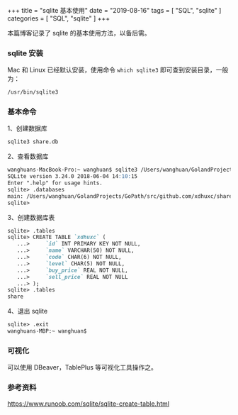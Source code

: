+++
title = "sqlite 基本使用"
date = "2019-08-16"
tags = [
    "SQL",
    "sqlite"
]
categories = [
    "SQL",
    "sqlite"
]
+++

本篇博客记录了 sqlite 的基本使用方法，以备后需。

<!--more-->

### sqlite 安装
Mac 和 Linux 已经默认安装，使用命令 `which sqlite3` 即可查到安装目录，一般为：
```markdown
/usr/bin/sqlite3
```

### 基本命令
1、创建数据库
```markdown
sqlite3 share.db
```
2、查看数据库
```markdown
wanghuans-MacBook-Pro:~ wanghuan$ sqlite3 /Users/wanghuan/GolandProjects/GoPath/src/github.com/xdhuxc/share/sql/share.db # 打开数据库 share.db
SQLite version 3.24.0 2018-06-04 14:10:15
Enter ".help" for usage hints.
sqlite> .databases
main: /Users/wanghuan/GolandProjects/GoPath/src/github.com/xdhuxc/share/sql/share.db
sqlite>
```
3、创建数据库表
```markdown
sqlite> .tables
sqlite> CREATE TABLE `xdhuxc` (
   ...>     `id` INT PRIMARY KEY NOT NULL,
   ...>     `name` VARCHAR(50) NOT NULL,
   ...>     `code` CHAR(6) NOT NULL,
   ...>     `level` CHAR(5) NOT NULL,
   ...>     `buy_price` REAL NOT NULL,
   ...>     `sell_price` REAL NOT NULL
   ...> );
sqlite> .tables
share
```
4、退出 sqlite
```markdown
sqlite> .exit
wanghuans-MBP:~ wanghuan$
```

### 可视化
可以使用 DBeaver，TablePlus 等可视化工具操作之。

### 参考资料
https://www.runoob.com/sqlite/sqlite-create-table.html

